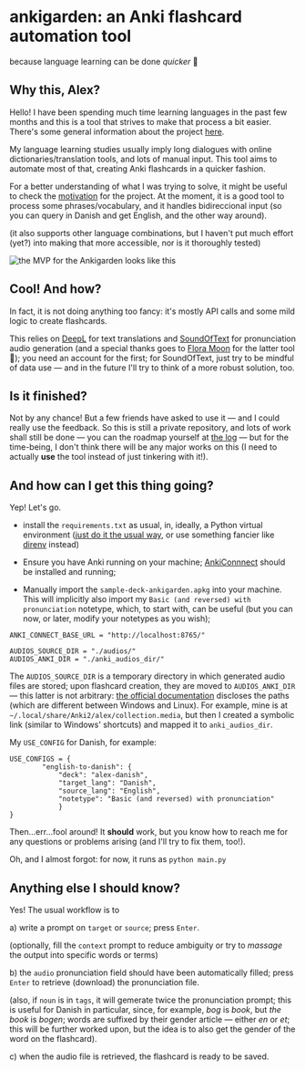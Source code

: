<h1>ankigarden: an Anki flashcard automation tool</h1> 

because language learning can be done *quicker* 🏃

## Why this, Alex?

Hello! I have been spending much time learning languages in the past few months and this is a tool that strives to make that process a bit easier. There's some general information about the project [here](https://sbsbsb.sbs/ankigarden).

My language learning studies usually imply long dialogues with online dictionaries/translation tools, and lots of manual input. This tool aims to automate most of that, creating Anki flashcards in a quicker fashion.

For a better understanding of what I was trying to solve, it might be useful to check the [motivation](https://sbsbsb.sbs/old-anki-procedure) for the project. At the moment, it is a good tool to process some phrases/vocabulary, and it handles bidireccional input (so you can query in Danish and get English, and the other way around). 

(it also supports other language combinations, but I haven't put much effort (yet?) into making that more accessible, nor is it thoroughly tested)

![the MVP for the Ankigarden looks like this](https://sbsbsb.sbs/images/ankigarden_final_public_version.png)

## Cool! And how?

In fact, it is not doing anything too fancy: it's mostly API calls and some mild logic to create flashcards. 

This relies on [DeepL](https://deepl.com) for text translations and [SoundOfText](https://soundoftext.com) for pronunciation audio generation (and a special thanks goes to [Flora Moon](https://soundoftext.com/#about) for the latter tool 💞); you need an account for the first; for SoundOfText, just try to be mindful of data use — and in the future I'll try to think of a more robust solution, too.

## Is it finished?

Not by any chance! But a few friends have asked to use it — and I could really use the feedback. So this is still a private repository, and lots of work shall still be done — you can the roadmap yourself at [the log](https://sbsbsb.sbs/ankigarden-log) — but for the time-being, I don't think there will be any major works on this (I need to actually __use__ the tool instead of just tinkering with it!).

## And how can I get this thing going?

Yep! Let's go.

- install the `requirements.txt` as usual, in, ideally, a Python virtual environment ([just do it the usual way](https://docs.python.org/3/library/venv.html#creating-virtual-environments), or use something fancier like [direnv](https://github.com/direnv/direnv) instead)

- Ensure you have Anki running on your machine; [AnkiConnnect](https://ankiweb.net/shared/info/2055492159) should be installed and running;

- Manually import the `sample-deck-ankigarden.apkg` into your machine. This will implicitly also import my `Basic (and reversed) with pronunciation` notetype, which, to start with, can be useful (but you can now, or later, modify your notetypes as you wish);

```
ANKI_CONNECT_BASE_URL = "http://localhost:8765/"

AUDIOS_SOURCE_DIR = "./audios/"
AUDIOS_ANKI_DIR = "./anki_audios_dir/"
```

The `AUDIOS_SOURCE_DIR` is a temporary directory in which generated audio files are stored; upon flashcard creation, they are moved to `AUDIOS_ANKI_DIR` — this latter is not arbitrary: [the official documentation](https://docs.ankiweb.net/files.html#file-locations) discloses the paths (which are different between Windows and Linux). For example, mine is at `~/.local/share/Anki2/alex/collection.media`, but then I created a symbolic link (similar to Windows' shortcuts) and mapped it to `anki_audios_dir`.

My `USE_CONFIG` for Danish, for example:

```
USE_CONFIGS = {
        "english-to-danish": {
            "deck": "alex-danish",
            "target_lang": "Danish",
            "source_lang": "English",
            "notetype": "Basic (and reversed) with pronunciation"
            }
}
```

Then...err...fool around! It __should__ work, but you know how to reach me for any questions or problems arising (and I'll try to fix them, too!).

Oh, and I almost forgot: for now, it runs as `python main.py`

## Anything else I should know?

Yes! The usual workflow is to

a) write a prompt on `target` or `source`; press `Enter`.

(optionally, fill the `context` prompt to reduce ambiguity or try to *massage* the output into specific words or terms)

b) the `audio` pronunciation field should have been automatically filled; press `Enter` to retrieve (download) the pronunciation file.

(also, if `noun` is in `tags`, it will gemerate twice the pronunciation prompt; this is useful for Danish in particular, since, for example, *bog* is *book*, but *the book* is *bogen*; words are suffixed by their gender article — either *en* or *et*; this will be further worked upon, but the idea is to also get the gender of the word on the flashcard).

c) when the audio file is retrieved, the flashcard is ready to be saved.
